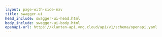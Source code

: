 ```yaml
---
layout: page-with-side-nav
title: swagger-ui
head_include: swagger-ui-head.html
body_include: swagger-ui-body.html
openapi-url: https://klanten-api.vng.cloud/api/v1/schema/openapi.yaml
---
```


<div id="swagger-ui"></div>
